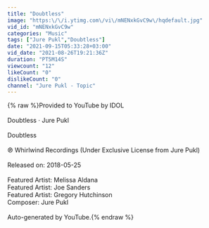 ```yaml
---
title: "Doubtless"
image: "https:\/\/i.ytimg.com\/vi\/mNENxkGvC9w\/hqdefault.jpg"
vid_id: "mNENxkGvC9w"
categories: "Music"
tags: ["Jure Pukl","Doubtless"]
date: "2021-09-15T05:33:28+03:00"
vid_date: "2021-08-26T19:21:36Z"
duration: "PT5M14S"
viewcount: "12"
likeCount: "0"
dislikeCount: "0"
channel: "Jure Pukl - Topic"
---
```

{% raw %}Provided to YouTube by IDOL<br /><br />Doubtless · Jure Pukl<br /><br />Doubtless<br /><br />℗ Whirlwind Recordings (Under Exclusive License from Jure Pukl)<br /><br />Released on: 2018-05-25<br /><br />Featured  Artist: Melissa Aldana<br />Featured  Artist: Joe Sanders<br />Featured  Artist: Gregory Hutchinson<br />Composer: Jure Pukl<br /><br />Auto-generated by YouTube.{% endraw %}

